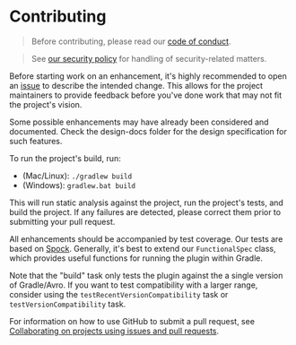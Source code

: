 # Contributing

> Before contributing, please read our [code of conduct](https://github.com/commercehub-oss/gradle-avro-plugin/blob/master/CODE_OF_CONDUCT.md).

> See [our security policy](SECURITY.md) for handling of security-related matters.

Before starting work on an enhancement, it's highly recommended to open an [issue](https://github.com/commercehub-oss/gradle-avro-plugin/issues) to describe the intended change.
This allows for the project maintainers to provide feedback before you've done work that may not fit the project's vision.

Some possible enhancements may have already been considered and documented.  Check the design-docs folder for the design specification for such features.

To run the project's build, run:

* (Mac/Linux): `./gradlew build`
* (Windows): `gradlew.bat build`

This will run static analysis against the project, run the project's tests, and build the project.
If any failures are detected, please correct them prior to submitting your pull request.

All enhancements should be accompanied by test coverage.
Our tests are based on [Spock](https://github.com/spockframework/spock).
Generally, it's best to extend our `FunctionalSpec` class, which provides useful functions for running the plugin within Gradle.

Note that the "build" task only tests the plugin against the a single version of Gradle/Avro.
If you want to test compatibility with a larger range, consider using the `testRecentVersionCompatibility` task or `testVersionCompatibility` task.

For information on how to use GitHub to submit a pull request, see [Collaborating on projects using issues and pull requests](https://help.github.com/categories/collaborating-on-projects-using-issues-and-pull-requests/).

